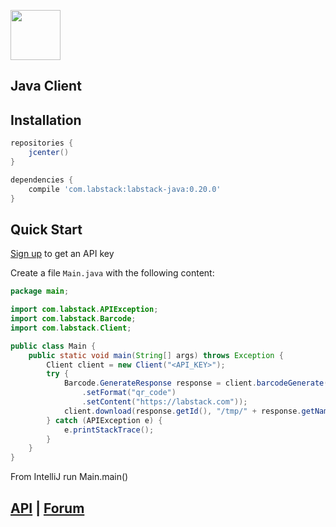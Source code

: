 <a href="https://labstack.com"><img height="80" src="https://cdn.labstack.com/images/labstack-logo.svg"></a>

## Java Client

## Installation

```groovy
repositories {
    jcenter()
}

dependencies {
    compile 'com.labstack:labstack-java:0.20.0'
}
```

## Quick Start

[Sign up](https://labstack.com/signup) to get an API key

Create a file `Main.java` with the following content:

```java
package main;

import com.labstack.APIException;
import com.labstack.Barcode;
import com.labstack.Client;

public class Main {
    public static void main(String[] args) throws Exception {
        Client client = new Client("<API_KEY>");
        try {
            Barcode.GenerateResponse response = client.barcodeGenerate(new Barcode.GenerateRequest()
                .setFormat("qr_code")
                .setContent("https://labstack.com"));
            client.download(response.getId(), "/tmp/" + response.getName());
        } catch (APIException e) {
            e.printStackTrace();
        }
    }
}
```

From IntelliJ run Main.main()

## [API](https://labstack.com/api) | [Forum](https://forum.labstack.com)
